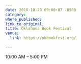 ```yaml
---
date: 2018-10-20 09:00:07 -0500
category: 
where_published: 
link_to_original: 
title: Oklahoma Book Festival
venue:
  link: https://okbookfest.org/

---
```

10:00 AM – 5:00 PM